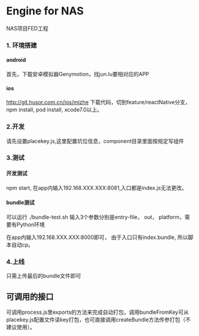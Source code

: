 # Engine for NAS

NAS项目FED工程

### 1. 环境搭建
#### android

首先，下载安卓模拟器Genymotion，找jun.lu要相对应的APP
#### ios

http://git.husor.com.cn/ios/mizhe 下载代码，切到feature/reactNative分支，npm install, pod install, xcode7.0以上。

### 2.开发

请先设置placekey.js,这里配置坑位信息，component目录里面按规定写组件

### 3.测试
#### 开发测试

npm start, 在app内输入192.168.XXX.XXX:8081,入口都是index.js无法更改。

#### bundle测试

可以运行 ./bundle-test.sh 输入3个参数分别是entry-file， out， platform，需要有Python环境

在app内输入192.168.XXX.XXX:8000即可， 由于入口只有index.bundle, 所以脚本自动cp。

### 4.上线
只需上传最后的bundle文件即可


## 可调用的接口

可调用process.js里exports的方法来完成自动打包，调用bundleFromKey可从placekey.js配置文件读key打包，也可直接调用createBundle方法传参打包（不建议使用）。